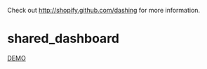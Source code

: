 Check out http://shopify.github.com/dashing for more information.

# shared_dashboard

[DEMO](https://shareddashboard.herokuapp.com/sample)
